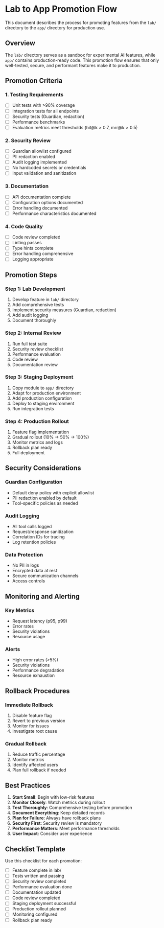 # Lab to App Promotion Flow

This document describes the process for promoting features from the `lab/` directory to the `app/` directory for production use.

## Overview

The `lab/` directory serves as a sandbox for experimental AI features, while `app/` contains production-ready code. This promotion flow ensures that only well-tested, secure, and performant features make it to production.

## Promotion Criteria

### 1. Testing Requirements
- [ ] Unit tests with >90% coverage
- [ ] Integration tests for all endpoints
- [ ] Security tests (Guardian, redaction)
- [ ] Performance benchmarks
- [ ] Evaluation metrics meet thresholds (hit@k > 0.7, mrr@k > 0.5)

### 2. Security Review
- [ ] Guardian allowlist configured
- [ ] PII redaction enabled
- [ ] Audit logging implemented
- [ ] No hardcoded secrets or credentials
- [ ] Input validation and sanitization

### 3. Documentation
- [ ] API documentation complete
- [ ] Configuration options documented
- [ ] Error handling documented
- [ ] Performance characteristics documented

### 4. Code Quality
- [ ] Code review completed
- [ ] Linting passes
- [ ] Type hints complete
- [ ] Error handling comprehensive
- [ ] Logging appropriate

## Promotion Steps

### Step 1: Lab Development
1. Develop feature in `lab/` directory
2. Add comprehensive tests
3. Implement security measures (Guardian, redaction)
4. Add audit logging
5. Document thoroughly

### Step 2: Internal Review
1. Run full test suite
2. Security review checklist
3. Performance evaluation
4. Code review
5. Documentation review

### Step 3: Staging Deployment
1. Copy module to `app/` directory
2. Adapt for production environment
3. Add production configuration
4. Deploy to staging environment
5. Run integration tests

### Step 4: Production Rollout
1. Feature flag implementation
2. Gradual rollout (10% → 50% → 100%)
3. Monitor metrics and logs
4. Rollback plan ready
5. Full deployment

## Security Considerations

### Guardian Configuration
- Default deny policy with explicit allowlist
- PII redaction enabled by default
- Tool-specific policies as needed

### Audit Logging
- All tool calls logged
- Request/response sanitization
- Correlation IDs for tracing
- Log retention policies

### Data Protection
- No PII in logs
- Encrypted data at rest
- Secure communication channels
- Access controls

## Monitoring and Alerting

### Key Metrics
- Request latency (p95, p99)
- Error rates
- Security violations
- Resource usage

### Alerts
- High error rates (>5%)
- Security violations
- Performance degradation
- Resource exhaustion

## Rollback Procedures

### Immediate Rollback
1. Disable feature flag
2. Revert to previous version
3. Monitor for issues
4. Investigate root cause

### Gradual Rollback
1. Reduce traffic percentage
2. Monitor metrics
3. Identify affected users
4. Plan full rollback if needed

## Best Practices

1. **Start Small**: Begin with low-risk features
2. **Monitor Closely**: Watch metrics during rollout
3. **Test Thoroughly**: Comprehensive testing before promotion
4. **Document Everything**: Keep detailed records
5. **Plan for Failure**: Always have rollback plans
6. **Security First**: Security review is mandatory
7. **Performance Matters**: Meet performance thresholds
8. **User Impact**: Consider user experience

## Checklist Template

Use this checklist for each promotion:

- [ ] Feature complete in lab/
- [ ] Tests written and passing
- [ ] Security review completed
- [ ] Performance evaluation done
- [ ] Documentation updated
- [ ] Code review completed
- [ ] Staging deployment successful
- [ ] Production rollout planned
- [ ] Monitoring configured
- [ ] Rollback plan ready
